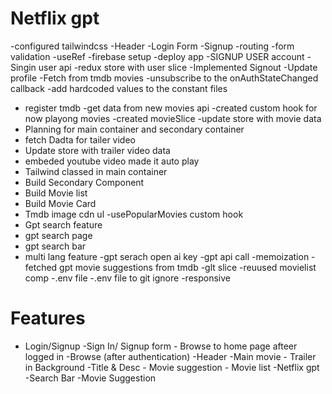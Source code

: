 # Netflix gpt

-configured tailwindcss
-Header
-Login Form
-Signup
-routing
-form validation -useRef
-firebase setup
-deploy app
-SIGNUP USER account
-Singin user api
-redux store with user slice
-Implemented Signout
-Update profile
-Fetch from tmdb movies
-unsubscribe to the onAuthStateChanged callback
-add hardcoded values to the constant files

- register tmdb
  -get data from new movies api
  -created custom hook for now playong movies
  -created movieSlice
  -update store with movie data
- Planning for main container and secondary container
- fetch Dadta for tailer video
- Update store with trailer video data
- embeded youtube video made it auto play
- Tailwind classed in main container
- Build Secondary Component
- Build Movie list
- Build Movie Card
- Tmdb image cdn ul
  -usePopularMovies custom hook
- Gpt search feature  
- gpt search page
- gpt search bar
- multi lang feature
-gpt serach open ai key
-gpt api call
-memoization
-fetched gpt movie suggestions from tmdb
-glt slice
-reuused movielist comp
-.env file
-.env file to git ignore
-responsive

# Features

- Login/Signup
  -Sign In/ Signup form - Browse to home page afteer logged in
  -Browse (after authentication)
  -Header
  -Main movie - Trailer in Background
  -Title & Desc - Movie suggestion - Movie list
  -Netflix gpt
  -Search Bar
  -Movie Suggestion
